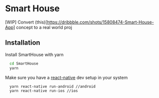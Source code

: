 
# Smart House

[WIP] Convert (this)[https://dribbble.com/shots/15808474-Smart-House-App] concept to a real world proj


## Installation

Install SmartHouse with yarn

```bash
  cd SmartHouse
  yarn
```

Make sure you have a [react-native](https://reactnative.dev/docs/environment-setup) dev setup in your system
```bash
  yarn react-native run-android //android
  yarn react-native run-ios //ios
```
    